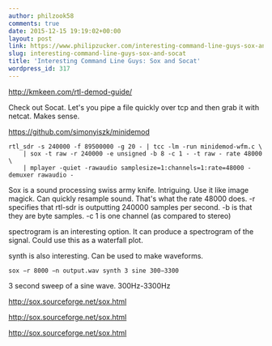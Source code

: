 ```yaml
---
author: philzook58
comments: true
date: 2015-12-15 19:19:02+00:00
layout: post
link: https://www.philipzucker.com/interesting-command-line-guys-sox-and-socat/
slug: interesting-command-line-guys-sox-and-socat
title: 'Interesting Command Line Guys: Sox and Socat'
wordpress_id: 317
---
```


http://kmkeen.com/rtl-demod-guide/

Check out Socat. Let's you pipe a file quickly over tcp and then grab it with netcat. Makes sense.

https://github.com/simonyiszk/minidemod

    
    rtl_sdr -s 240000 -f 89500000 -g 20 - | tcc -lm -run minidemod-wfm.c \
        | sox -t raw -r 240000 -e unsigned -b 8 -c 1 - -t raw - rate 48000 \
        | mplayer -quiet -rawaudio samplesize=1:channels=1:rate=48000 -demuxer rawaudio -




Sox is a sound processing swiss army knife. Intriguing. Use it like image magick. Can quickly resample sound. That's what the rate 48000 does. -r specifies that rtl-sdr is outputting 240000 samples per second. -b is that they are byte samples. -c 1 is one channel (as compared to stereo)



spectrogram is an interesting option. It can produce a spectrogram of the signal. Could use this as a waterfall plot.

synth is also interesting. Can be used to make waveforms.

    
    sox −r 8000 −n output.wav synth 3 sine 300−3300


3 second sweep of a sine wave. 300Hz-3300Hz



http://sox.sourceforge.net/sox.html

http://sox.sourceforge.net/sox.html

http://sox.sourceforge.net/sox.html


